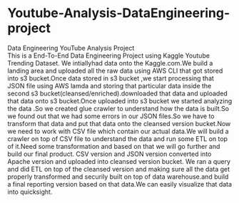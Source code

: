 # Youtube-Analysis-DataEngineering-project
Data Engineering YouTube Analysis Project  
This is a End-To-End Data Engineering Project using Kaggle Youtube Trending Dataset.
We intiallyhad data onto the Kaggle.com.We build a landing area and uploaded all the raw data using AWS CLI that got stored into s3 bucket.Once data stored in s3 bucket ,we start processing that JSON file using AWS lamda and storing that particular data inside the second s3 bucket(cleansed/enriched).downloaded that data and uploaded that data onto s3 bucket.Once uploaded into s3 bucket we started analyzing the data .So we created glue crawler to understand how the data is built.So we found out that we had some errors in our JSON files.So we have to transform that data and put that data onto the cleansed version bucket.Now we need to work with CSV file which contain our actual data.We will build a crawler on top of CSV file to understand the data and run some ETL on top of it.Need some transformation and based on that we will go further and build our final product.
CSV version and JSON version converted into Apache version and uploaded into cleansed version bucket.
We ran a query and did ETL on top of the cleansed version and making sure all the data get properly transformed and securily built on top of data warehouse.and build a final reporting version based on that data.We can easily visualize that data into quicksight.
